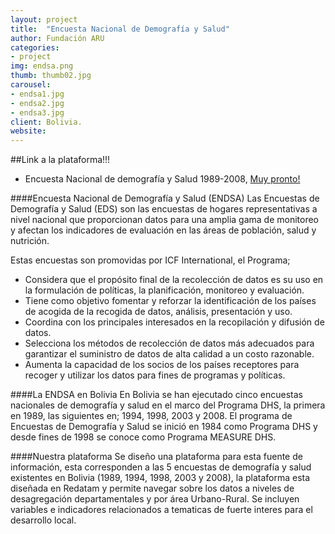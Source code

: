 ```yaml
---
layout: project
title:  "Encuesta Nacional de Demografía y Salud"
author: Fundación ARU
categories:
- project
img: endsa.png
thumb: thumb02.jpg
carousel:
- endsa1.jpg
- endsa2.jpg
- endsa3.jpg
client: Bolivia.
website: 
---
```

##Link a la plataforma!!!

* Encuesta Nacional de demografía y Salud 1989-2008, [Muy pronto!]()

####Encuesta Nacional de Demografía y Salud (ENDSA)
Las Encuestas de Demografía y Salud (EDS) son las encuestas de hogares representativas a nivel nacional que proporcionan datos para una amplia gama de monitoreo y afectan los indicadores de evaluación en las áreas de población, salud y nutrición.

Estas encuestas son promovidas por ICF International, el Programa;

* Considera que el propósito final de la recolección de datos es su uso en la formulación de políticas, la planificación, monitoreo y evaluación.
* Tiene como objetivo fomentar y reforzar la identificación de los países de acogida de la recogida de datos, análisis, presentación y uso.
* Coordina con los principales interesados ​​en la recopilación y difusión de datos.
* Selecciona los métodos de recolección de datos más adecuados para garantizar el suministro de datos de alta calidad a un costo razonable.
* Aumenta la capacidad de los socios de los países receptores para recoger y utilizar los datos para fines de programas y políticas.


####La ENDSA en Bolivia
En Bolivia se han ejecutado cinco encuestas nacionales de demografía y salud en el marco del Programa DHS, la
primera en 1989, las siguientes en; 1994, 1998, 2003 y 2008. El programa de Encuestas de Demografía y Salud se inició en 1984 como Programa DHS y desde fines de 1998 se conoce como Programa MEASURE DHS. 

####Nuestra plataforma
Se diseño una plataforma para esta fuente de información, esta corresponden a las 5 encuestas de demografía y salud existentes en Bolivia (1989, 1994, 1998, 2003 y 2008), la plataforma esta diseñada en Redatam y permite navegar sobre los datos a niveles de desagregación departamentales y por área Urbano-Rural. Se incluyen variables e indicadores relacionados a tematicas de fuerte interes para el desarrollo local.